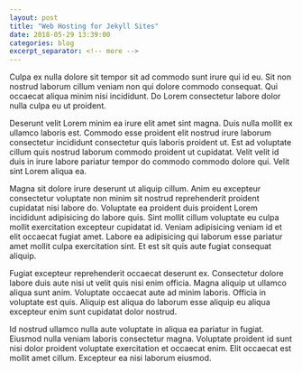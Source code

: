 ```yaml
---
layout: post
title: "Web Hosting for Jekyll Sites"
date: 2018-05-29 13:39:00
categories: blog
excerpt_separator: <!-- more -->
---
```

Culpa ex nulla dolore sit tempor sit ad commodo sunt irure qui id eu. Sit non nostrud laborum cillum veniam non qui dolore commodo consequat. Qui occaecat aliqua minim nisi incididunt. Do Lorem consectetur labore dolor nulla culpa eu ut proident.<!-- more -->

Deserunt velit Lorem minim ea irure elit amet sint magna. Duis nulla mollit ex ullamco laboris est. Commodo esse proident elit nostrud irure laborum consectetur incididunt consectetur quis laboris proident ut. Est ad voluptate cillum quis nostrud laborum commodo proident ut cupidatat. Velit velit id duis in irure labore pariatur tempor do commodo commodo dolore qui. Velit sint Lorem aliqua ea.

Magna sit dolore irure deserunt ut aliquip cillum. Anim eu excepteur consectetur voluptate non minim sit nostrud reprehenderit proident cupidatat nisi labore do. Voluptate ea proident duis proident Lorem incididunt adipisicing do labore quis. Sint mollit cillum voluptate eu culpa mollit exercitation excepteur cupidatat id. Veniam adipisicing veniam id et elit occaecat fugiat amet. Labore ea adipisicing qui laborum esse pariatur amet mollit culpa exercitation sint. Et est sit quis aute fugiat consequat aliquip.

Fugiat excepteur reprehenderit occaecat deserunt ex. Consectetur dolore labore duis aute nisi ut velit quis nisi enim officia. Magna aliquip ut ullamco aliqua sunt anim. Voluptate occaecat aute ad minim laboris. Officia in voluptate est quis. Aliquip est aliqua do laborum esse aliquip eu aliqua excepteur enim sunt cupidatat dolor nostrud.

Id nostrud ullamco nulla aute voluptate in aliqua ea pariatur in fugiat. Eiusmod nulla veniam laboris consectetur magna. Voluptate proident id sunt nisi dolor proident voluptate exercitation et occaecat enim. Elit occaecat est mollit amet cillum. Excepteur ea nisi laborum eiusmod.